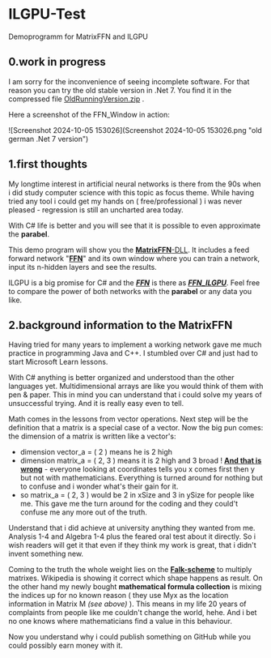# ILGPU-Test
 Demoprogramm for MatrixFFN and ILGPU

## 0.work in progress

I am sorry for the inconvenience of seeing incomplete software. For that reason you can try the old stable version in .Net 7. You find it in the compressed file  [OldRunningVersion.zip](OldRunningVersion.zip) . 

Here a screenshot of the FFN_Window in action:

![Screenshot 2024-10-05 153026](Screenshot 2024-10-05 153026.png "old german .Net 7 version")



## 1.first thoughts

My longtime interest in artificial neural networks is there from the 90s when i did study computer science with this topic as focus theme. While having tried any tool i could get my hands on ( free/professional ) i was never pleased - regression is still an uncharted area today.

With C# life is better and you will see that it is possible to even approximate the **parabel**.

This demo program will show you the <u>**MatrixFFN**-DLL</u>. It includes a feed forward network "<u>**FFN**</u>" and its own window where you can train a network, input its n-hidden layers and see the results.

ILGPU is a big promise for C# and the *<u>**FFN**</u>* is there as *<u>**FFN_ILGPU**</u>*. Feel free to compare the power of both networks with the **parabel** or any data you like.

## 2.background information to the MatrixFFN

Having tried for many years to implement a working network gave me much practice in programming Java and C++. I stumbled over C# and just had to start Microsoft Learn lessons.

With C# anything is better organized and understood than the other languages yet. Multidimensional arrays are like you would think of them with pen & paper. This in mind you can understand that i could solve my years of unsuccessful trying. And it is really easy even to tell.

Math comes in the lessons from vector operations. Next step will be the definition that a matrix is a special case of a vector. Now the big pun comes: the dimension of a matrix is written like a vector's:

- dimension vector_a = ( 2 ) means he is 2 high
- dimension matrix_a = ( 2, 3 ) means it is 2 high and 3 broad ! <u>**And that is wrong**</u> - everyone looking at coordinates tells you x comes first then y but not with mathematicians. Everything is turned around for nothing but to confuse and i wonder what's their gain for it.
- so matrix_a = ( 2, 3 ) would be 2 in xSize and 3 in ySize for people like me. This gave me the turn around for the coding and they could't confuse me any more out of the truth.

Understand that i did achieve at university anything they wanted from me. Analysis 1-4 and Algebra 1-4 plus the feared oral test about it directly. So i wish readers will get it that even if they think my work is great, that i didn't invent something new. 

Coming to the truth the whole weight lies on the **<u>Falk-scheme</u>** to multiply matrixes. Wikipedia is showing it correct which shape happens as result. On the other hand my newly bought **mathematical formula collection** is mixing the indices up for no known reason ( they use Myx as the location information in Matrix M *(see above)* ). This means in my life 20 years of complaints from people like me couldn't change the world, hehe. And i bet no one knows where mathematicians find a value in this behaviour.

Now you understand why i could publish something on GitHub while you could possibly earn money with it.

